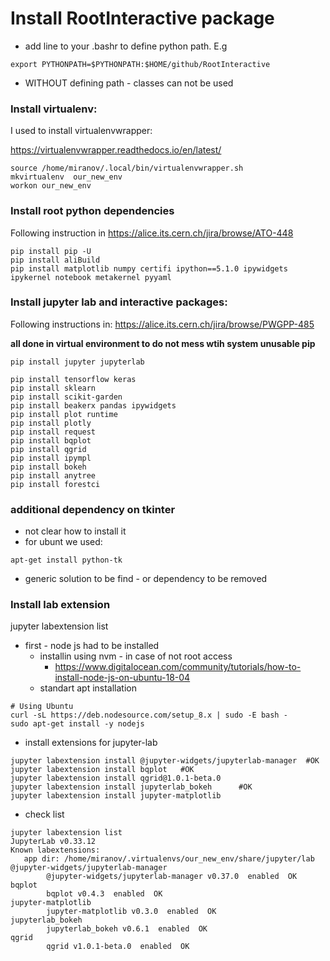 # Install RootInteractive package
* add line to your .bashr to define python path. E.g 
```
export PYTHONPATH=$PYTHONPATH:$HOME/github/RootInteractive
```
* WITHOUT defining path -  classes can not be used

### Install virtualenv:

I used to install virtualenvwrapper:

https://virtualenvwrapper.readthedocs.io/en/latest/

````
source /home/miranov/.local/bin/virtualenvwrapper.sh
mkvirtualenv  our_new_env
workon our_new_env
````

### Install root python dependencies
Following instruction in
https://alice.its.cern.ch/jira/browse/ATO-448

```
pip install pip -U
pip install aliBuild
pip install matplotlib numpy certifi ipython==5.1.0 ipywidgets ipykernel notebook metakernel pyyaml
```


### Install jupyter lab and interactive packages:
Following instructions in:
https://alice.its.cern.ch/jira/browse/PWGPP-485

**all done in virtual environment to do not mess wtih system unusable pip**

```
pip install jupyter jupyterlab
```
````
pip install tensorflow keras
pip install sklearn
pip install scikit-garden
pip install beakerx pandas ipywidgets
pip install plot runtime
pip install plotly
pip install request
pip install bqplot
pip install qgrid
pip install ipympl
pip install bokeh
pip install anytree
pip install forestci
````

### additional dependency on tkinter
* not clear how to install it
* for ubunt we used:
````
apt-get install python-tk
````
* generic solution to be find  - or dependency to be removed

### Install lab extension
 jupyter labextension list

* first - node js had to be installed
  * installin  using nvm  - in case of not root access
    * https://www.digitalocean.com/community/tutorials/how-to-install-node-js-on-ubuntu-18-04
  * standart apt installation
```
# Using Ubuntu
curl -sL https://deb.nodesource.com/setup_8.x | sudo -E bash -
sudo apt-get install -y nodejs
```

* install extensions for jupyter-lab
````
jupyter labextension install @jupyter-widgets/jupyterlab-manager  #OK
jupyter labextension install bqplot   #OK
jupyter labextension install qgrid@1.0.1-beta.0
jupyter labextension install jupyterlab_bokeh      #OK
jupyter labextension install jupyter-matplotlib
````

* check list
```
jupyter labextension list
JupyterLab v0.33.12
Known labextensions:
   app dir: /home/miranov/.virtualenvs/our_new_env/share/jupyter/lab
@jupyter-widgets/jupyterlab-manager
        @jupyter-widgets/jupyterlab-manager v0.37.0  enabled  OK
bqplot
        bqplot v0.4.3  enabled  OK
jupyter-matplotlib
        jupyter-matplotlib v0.3.0  enabled  OK
jupyterlab_bokeh
        jupyterlab_bokeh v0.6.1  enabled  OK
qgrid
        qgrid v1.0.1-beta.0  enabled  OK

```